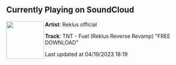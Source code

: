 ## Currently Playing on SoundCloud

[<img align="left" width="100" src="https://i1.sndcdn.com/avatars-xj7vmLdJD4kHXU48-K3B9fQ-t500x500.jpg">](https://soundcloud.com/reklus-offcial/tnt-fuel-reklus-reverse-revamp)

**Artist**: Reklus official 

**Track**: TNT - Fuel (Reklus Reverse Revamp) "FREE DOWNLOAD"

Last updated at 04/19/2023 18:19
